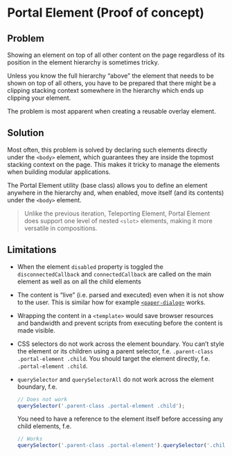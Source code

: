 # Portal Element <maturity-badge poc>(Proof of concept)</maturity-badge>

## Problem

Showing an element on top of all other content on the page regardless of its position in the element hierarchy is sometimes tricky.

Unless you know the full hierarchy “above” the element that needs to be shown on top of all others, you have to be prepared that there might be a clipping stacking context somewhere in the hierarchy which ends up clipping your element.

The problem is most apparent when creating a reusable overlay element.

## Solution

Most often, this problem is solved by declaring such elements directly under the `<body>` element, which guarantees they are inside the topmost stacking context on the page. This makes it tricky to manage the elements when building modular applications.

The Portal Element utility (base class) allows you to define an element anywhere in the hierarchy and, when enabled, move itself (and its contents) under the `<body>` element.

> Unlike the previous iteration, Teleporting Element, Portal Element does support one level of nested `<slot>` elements, making it more versatile in compositions.

## Limitations

- When the element `disabled` property is toggled the `disconnectedCallback` and `connectedCallback` are called on the main element as well as on all the child elements
- The content is “live” (i.e. parsed and executed) even when it is not show to the user. This is similar how for example [`<paper-dialog>`](https://www.webcomponents.org/element/PolymerElements/paper-dialog) works.
- Wrapping the content in a `<template>` would save browser resources and bandwidth and prevent scripts from executing before the content is made visible.
- CSS selectors do not work across the element boundary. You can’t style the element or its children using a parent selector, f.e. `.parent-class .portal-element .child`. You should target the element directly, f.e. `.portal-element .child`.
- `querySelector` and `querySelectorAll` do not work across the element boundary, f.e.
  ```javascript
  // Does not work
  querySelector('.parent-class .portal-element .child');
  ```

  You need to have a reference to the element itself before accessing any child elements, f.e.
  ```javascript
  // Works
  querySelector('.parent-class .portal-element').querySelector('.child');
  ```
